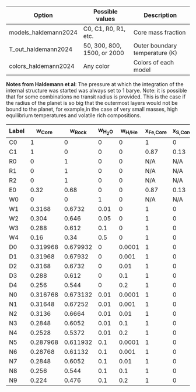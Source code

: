 | Option | Possible values | Description |
| ------------- | ------------- | ------------- |
| models_haldemann2024 | C0, C1, R0, R1, etc.  | Core mass fraction |
| T_out_haldemann2024 | 50, 300, 800, 1500, or 2000 | Outer boundary temperature (K) |
| colors_haldemann2024 | Any color | Colors of each model |

**Notes from Haldemann et al**: The pressure at which the integration of the internal structure was started was always set to 1 barye. Note: it is possible that for some combinations no transit radius is provided. This is the case if the radius of the planet is so big that the outermost layers would not be bound to the planet, for example,in the case of very small masses, high equilibrium temperatures and volatile rich compositions.

| Label | w<sub>Core</sub> | w<sub>Rock</sub> | w<sub>H<sub>2</sub>O</sub> | w<sub>H/He</sub> | x<sub>Fe,Core</sub> | x<sub>S,Core</sub> | x<sub>MgO,Mantle</sub> | x<sub>SiO<sub>2</sub>,Mantle</sub> | x<sub>FeO,Mantle</sub> |
| ----- | ---------------- | ---------------- | -------------------------- | ---------------- | ------------------- | ------------------ | ---------------------- | ---------------------------------- | ---------------------- |
| C0    | 1                | 0                | 0                          | 0                | 1                   | 0                  | N/A                    | N/A                                | N/A                    |
| C1    | 1                | 0                | 0                          | 0                | 0.87                | 0.13               | N/A                    | N/A                                | N/A                    |
| R0    | 0                | 1                | 0                          | 0                | N/A                 | N/A                | 1                      | 0                                  | 0                      |
| R1    | 0                | 1                | 0                          | 0                | N/A                 | N/A                | 0.5                    | 0.5                                | 0                      |
| R2    | 0                | 1                | 0                          | 0                | N/A                 | N/A                | 0.519                  | 0.423                              | 0.058                  |
| E0    | 0.32             | 0.68             | 0                          | 0                | 0.87                | 0.13               | 0.519                  | 0.423                              | 0.058                  |
| W0    | 0                | 0                | 1                          | 0                | N/A                 | N/A                | N/A                    | N/A                                | N/A                    |
| W1    | 0.3168           | 0.6732           | 0.01                       | 0                | 1                   | 0                  | 0.5                    | 0.5                                | 0                      |
| W2    | 0.304            | 0.646            | 0.05                       | 0                | 1                   | 0                  | 0.5                    | 0.5                                | 0                      |
| W3    | 0.288            | 0.612            | 0.1                        | 0                | 1                   | 0                  | 0.5                    | 0.5                                | 0                      |
| W4    | 0.16             | 0.34             | 0.5                        | 0                | 1                   | 0                  | 0.5                    | 0.5                                | 0                      |
| D0    | 0.319968         | 0.679932         | 0                          | 0.0001           | 1                   | 0                  | 0.5                    | 0.5                                | 0                      |
| D1    | 0.31968          | 0.67932          | 0                          | 0.001            | 1                   | 0                  | 0.5                    | 0.5                                | 0                      |
| D2    | 0.3168           | 0.6732           | 0                          | 0.01             | 1                   | 0                  | 0.5                    | 0.5                                | 0                      |
| D3    | 0.288            | 0.612            | 0                          | 0.1              | 1                   | 0                  | 0.5                    | 0.5                                | 0                      |
| D4    | 0.256            | 0.544            | 0                          | 0.2              | 1                   | 0                  | 0.5                    | 0.5                                | 0                      |
| N0    | 0.316768         | 0.673132         | 0.01                       | 0.0001           | 1                   | 0                  | 0.5                    | 0.5                                | 0                      |
| N1    | 0.31648          | 0.67252          | 0.01                       | 0.001            | 1                   | 0                  | 0.5                    | 0.5                                | 0                      |
| N2    | 0.3136           | 0.6664           | 0.01                       | 0.01             | 1                   | 0                  | 0.5                    | 0.5                                | 0                      |
| N3    | 0.2848           | 0.6052           | 0.01                       | 0.1              | 1                   | 0                  | 0.5                    | 0.5                                | 0                      |
| N4    | 0.2528           | 0.5372           | 0.01                       | 0.2              | 1                   | 0                  | 0.5                    | 0.5                                | 0                      |
| N5    | 0.287968         | 0.611932         | 0.1                        | 0.0001           | 1                   | 0                  | 0.5                    | 0.5                                | 0                      |
| N6    | 0.28768          | 0.61132          | 0.1                        | 0.001            | 1                   | 0                  | 0.5                    | 0.5                                | 0                      |
| N7    | 0.2848           | 0.6052           | 0.1                        | 0.01             | 1                   | 0                  | 0.5                    | 0.5                                | 0                      |
| N8    | 0.256            | 0.544            | 0.1                        | 0.1              | 1                   | 0                  | 0.5                    | 0.5                                | 0                      |
| N9    | 0.224            | 0.476            | 0.1                        | 0.2              | 1                   | 0                  | 0.5                    | 0.5                                | 0                      |
